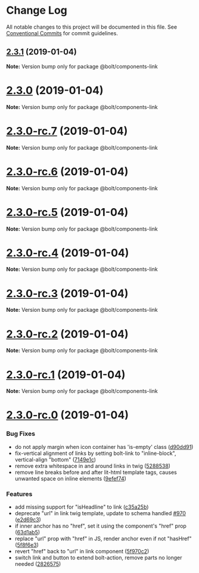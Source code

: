 # Change Log

All notable changes to this project will be documented in this file.
See [Conventional Commits](https://conventionalcommits.org) for commit guidelines.

## [2.3.1](https://github.com/bolt-design-system/bolt/tree/master/packages/components/bolt-link/compare/v2.3.0...v2.3.1) (2019-01-04)

**Note:** Version bump only for package @bolt/components-link





# [2.3.0](https://github.com/bolt-design-system/bolt/tree/master/packages/components/bolt-link/compare/v2.3.0-rc.7...v2.3.0) (2019-01-04)

**Note:** Version bump only for package @bolt/components-link





# [2.3.0-rc.7](https://github.com/bolt-design-system/bolt/tree/master/packages/components/bolt-link/compare/v2.3.0-rc.6...v2.3.0-rc.7) (2019-01-04)

**Note:** Version bump only for package @bolt/components-link





# [2.3.0-rc.6](https://github.com/bolt-design-system/bolt/tree/master/packages/components/bolt-link/compare/v2.3.0-rc.5...v2.3.0-rc.6) (2019-01-04)

**Note:** Version bump only for package @bolt/components-link





# [2.3.0-rc.5](https://github.com/bolt-design-system/bolt/tree/master/packages/components/bolt-link/compare/v2.3.0-rc.4...v2.3.0-rc.5) (2019-01-04)

**Note:** Version bump only for package @bolt/components-link





# [2.3.0-rc.4](https://github.com/bolt-design-system/bolt/tree/master/packages/components/bolt-link/compare/v2.3.0-rc.3...v2.3.0-rc.4) (2019-01-04)

**Note:** Version bump only for package @bolt/components-link





# [2.3.0-rc.3](https://github.com/bolt-design-system/bolt/tree/master/packages/components/bolt-link/compare/v2.3.0-rc.2...v2.3.0-rc.3) (2019-01-04)

**Note:** Version bump only for package @bolt/components-link





# [2.3.0-rc.2](https://github.com/bolt-design-system/bolt/tree/master/packages/components/bolt-link/compare/v2.3.0-rc.1...v2.3.0-rc.2) (2019-01-04)

**Note:** Version bump only for package @bolt/components-link





# [2.3.0-rc.1](https://github.com/bolt-design-system/bolt/tree/master/packages/components/bolt-link/compare/vv2.3.0-rc.0...v2.3.0-rc.1) (2019-01-04)

**Note:** Version bump only for package @bolt/components-link





# [2.3.0-rc.0](https://github.com/bolt-design-system/bolt/tree/master/packages/components/bolt-link/compare/v2.2.1...v2.3.0-rc.0) (2019-01-04)


### Bug Fixes

* do not apply margin when icon container has 'is-empty' class ([d90dd91](https://github.com/bolt-design-system/bolt/tree/master/packages/components/bolt-link/commit/d90dd91))
* fix-vertical alignment of links by setting bolt-link to "inline-block", vertical-align "bottom" ([7149e1c](https://github.com/bolt-design-system/bolt/tree/master/packages/components/bolt-link/commit/7149e1c))
* remove extra whitespace in and around links in twig ([5288538](https://github.com/bolt-design-system/bolt/tree/master/packages/components/bolt-link/commit/5288538))
* remove line breaks before and after lit-html template tags, causes unwanted space on inline elements ([9efef74](https://github.com/bolt-design-system/bolt/tree/master/packages/components/bolt-link/commit/9efef74))


### Features

* add missing support for "isHeadline" to link ([c35a25b](https://github.com/bolt-design-system/bolt/tree/master/packages/components/bolt-link/commit/c35a25b))
* deprecate "url" in link twig template, update to schema handled [#970](https://github.com/bolt-design-system/bolt/tree/master/packages/components/bolt-link/issues/970) ([e2d69c3](https://github.com/bolt-design-system/bolt/tree/master/packages/components/bolt-link/commit/e2d69c3))
* if inner anchor has no "href", set it using the component's "href" prop ([63d1ab5](https://github.com/bolt-design-system/bolt/tree/master/packages/components/bolt-link/commit/63d1ab5))
* replace "url" prop with "href" in JS, render anchor even if not "hasHref" ([5f8f6e3](https://github.com/bolt-design-system/bolt/tree/master/packages/components/bolt-link/commit/5f8f6e3))
* revert "href" back to "url" in link component ([5f970c2](https://github.com/bolt-design-system/bolt/tree/master/packages/components/bolt-link/commit/5f970c2))
* switch link and button to extend bolt-action, remove parts no longer needed ([2826575](https://github.com/bolt-design-system/bolt/tree/master/packages/components/bolt-link/commit/2826575))
